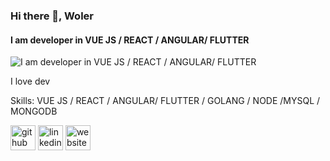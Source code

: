 ### Hi there 👋, Woler
#### I am developer in VUE JS / REACT / ANGULAR/ FLUTTER
![I am developer in VUE JS / REACT / ANGULAR/ FLUTTER](https://64.media.tumblr.com/a833278235040528d42d345648eec478/b84007f9cc873280-10/s1280x1920/57380851b169e365792d37519b0f3697570081fc.png)

I love dev

Skills: VUE JS / REACT / ANGULAR/ FLUTTER / GOLANG / NODE /MYSQL / MONGODB



[<img src='https://cdn.jsdelivr.net/npm/simple-icons@3.0.1/icons/github.svg' alt='github' height='40'>](https://github.com/https://github.com/wolerdev)  [<img src='https://cdn.jsdelivr.net/npm/simple-icons@3.0.1/icons/linkedin.svg' alt='linkedin' height='40'>](https://www.linkedin.com/in/https://www.linkedin.com/in/gabriel-galati-02245b192//)  [<img src='https://cdn.jsdelivr.net/npm/simple-icons@3.0.1/icons/icloud.svg' alt='website' height='40'>](https://react-build-portafolio.herokuapp.com/)  

